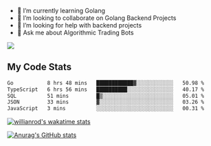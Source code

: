 
- 🌱 I’m currently learning Golang
- 👯 I’m looking to collaborate on Golang Backend Projects
- 🤔 I’m looking for help with backend projects
- 💬 Ask me about Algorithmic Trading Bots

![](https://github-profile-trophy.vercel.app/?username=kevinbarrero)

## My Code Stats

<!--START_SECTION:waka-->

```txt
Go           8 hrs 48 mins   ████████████▓░░░░░░░░░░░░   50.98 %
TypeScript   6 hrs 56 mins   ██████████░░░░░░░░░░░░░░░   40.17 %
SQL          51 mins         █▒░░░░░░░░░░░░░░░░░░░░░░░   05.01 %
JSON         33 mins         ▓░░░░░░░░░░░░░░░░░░░░░░░░   03.26 %
JavaScript   3 mins          ░░░░░░░░░░░░░░░░░░░░░░░░░   00.31 %
```

<!--END_SECTION:waka-->

[![willianrod's wakatime stats](https://github-readme-stats.vercel.app/api/wakatime?username=holdandup&layout=compact&theme=react&custom_title=Wakatime%20All%20Time%20Stats&langs_count=8)](https://github.com/anuraghazra/github-readme-stats)

[![Anurag's GitHub stats](https://github-readme-stats.vercel.app/api?username=Kevinbarrero)](https://github.com/anuraghazra/github-readme-stats)




